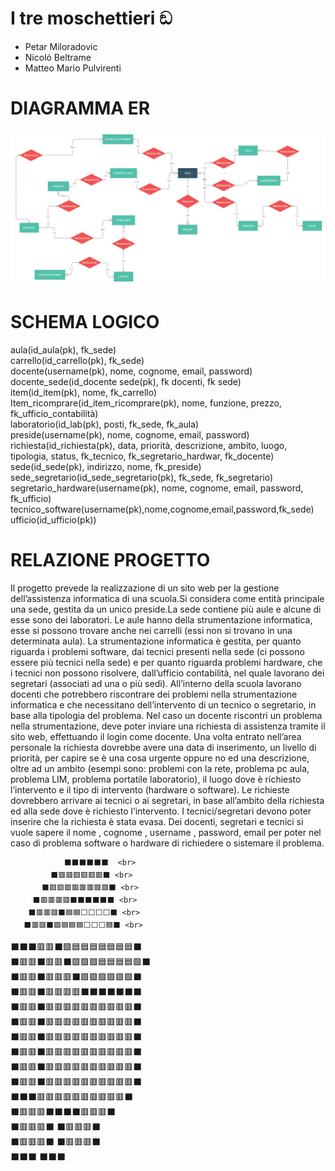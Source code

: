 # I tre moschettieri ඞ

* Petar Miloradovic 
* Nicoló Beltrame
* Matteo Mario Pulvirenti 

# DIAGRAMMA ER

![](ER_SCUOLA.png)

# SCHEMA LOGICO

aula(id_aula(pk), fk_sede) <br>
carrello(id_carrello(pk), fk_sede)<br>
docente(username(pk), nome, cognome, email, password)<br>
docente_sede(id_docente sede(pk), fk docenti, fk sede)<br>
item(id_item(pk), nome, fk_carrello)<br>
Item_ricomprare(id_item_ricomprare(pk), nome, funzione, prezzo, fk_ufficio_contabilità)<br>
laboratorio(id_lab(pk), posti, fk_sede, fk_aula)<br>
preside(username(pk), nome, cognome, email, password)<br>
richiesta(id_richiesta(pk), data, priorità, descrizione, ambito, luogo, tipologia, status, fk_tecnico, fk_segretario_hardwar, fk_docente)<br>
sede(id_sede(pk), indirizzo, nome, fk_preside)<br>
sede_segretario(id_sede_segretario(pk), fk_sede, fk_segretario)<br>
segretario_hardware(username(pk), nome, cognome, email, password, fk_ufficio)<br>
tecnico_software(username(pk),nome,cognome,email,password,fk_sede)<br>
ufficio(id_ufficio(pk))

# RELAZIONE PROGETTO

Il progetto prevede la realizzazione di un sito web per la gestione dell’assistenza informatica di una scuola.Si considera come entità principale una sede, gestita da un unico preside.La sede contiene più aule e alcune di esse sono dei laboratori. Le aule hanno della strumentazione informatica, esse si possono trovare anche nei carrelli (essi non si trovano in una determinata aula). La strumentazione informatica è gestita, per quanto riguarda i problemi software, dai tecnici presenti nella sede (ci possono essere più tecnici nella sede) e per quanto riguarda problemi hardware, che i tecnici non possono risolvere, dall’ufficio contabilità, nel quale lavorano dei segretari (associati ad una o più sedi). All’interno della scuola lavorano docenti che potrebbero riscontrare dei problemi nella strumentazione informatica e che necessitano dell’intervento di un tecnico o segretario, in base alla tipologia del problema. Nel caso un docente riscontri un problema nella strumentazione, deve poter inviare una richiesta di assistenza tramite il sito web, effettuando il login come docente. Una volta entrato nell’area personale la richiesta dovrebbe avere una data di inserimento, un livello di priorità, per capire se è una cosa urgente oppure no ed una descrizione, oltre ad un ambito (esempi sono: problemi con la rete, problema pc aula, problema LIM, problema portatile laboratorio), il luogo dove è richiesto l’intervento e il tipo di intervento (hardware o software). Le richieste dovrebbero arrivare ai tecnici o ai segretari, in base all’ambito della richiesta ed alla sede dove è richiesto l’intervento. I tecnici/segretari devono poter inserire che la richiesta è stata evasa. Dei docenti, segretari e tecnici si vuole sapere il nome , cognome , username , password, email per poter nel caso di problema software o hardware di richiedere o sistemare il problema.

                ⬛⬛⬛⬛⬛⬛  <br>
             ⬛🟥🟥🟥🟥🟥🟥⬛ <br>
           ⬛🟥🟥🟥🟥🟥🟥🟥🟥⬛ <br>
         ⬛🟥🟥🟥🟥⬛⬛⬛⬛⬛⬛ <br>
        ⬛🟥🟥🟥⬛🟦🟦⬜⬜⬜⬜⬛ <br>
       ⬛🟥🟥⬛🟪🟦🟦🟦⬜⬜⬜🟦⬛ <br>
  ⬛⬛⬛🟥🟥⬛🟪🟦🟦🟦🟦🟦🟦🟦⬛ <br>
⬛🟥🟥⬛🟥🟥⬛🟪🟪🟪🟦🟦🟦🟦🟪⬛ <br>
⬛🟥🟥⬛🟥🟥🟥⬛🟪🟪🟪🟪🟪🟪⬛ <br>
⬛🟥🟥⬛🟥🟥🟥🟥⬛⬛⬛⬛⬛⬛⬛ <br> 
⬛🟥🟥⬛🟥🟥🟥🟥🟥🟥🟥🟥🟥🟥⬛ <br>
⬛🟥🟥⬛🟥🟥🟥🟥🟥🟥🟥🟥🟥🟥⬛ <br>
⬛🟥🟥⬛🟥🟥🟥🟥🟥🟥🟥🟥🟥🟥⬛ <br>
⬛🟥🟥⬛🟥🟥🟥🟥🟥🟥🟥🟥🟥🟥⬛ <br>
⬛🟥🟥⬛🟥🟥🟥🟥🟥🟥🟥🟥🟥🟥⬛ <br>
⬛🟥🟥⬛🟥🟥🟥🟥🟥🟥🟥🟥🟥🟥⬛ <br>
  ⬛⬛⬛🟥🟥🟥🟥🟥🟥🟥🟥🟥🟥⬛ <br>
       ⬛🟥🟥🟥⬛⬛⬛⬛🟥🟥🟥⬛ <br>
       ⬛🟥🟥🟥⬛     ⬛🟥🟥🟥⬛ <br>
       ⬛🟥🟥🟥⬛     ⬛🟥🟥🟥⬛ <br>
         ⬛⬛⬛           ⬛⬛⬛ <br>
